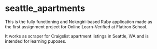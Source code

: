 # seattle_apartments

This is the fully functioning and Nokogiri-based Ruby application made as the first assignment project for Online Learn-Verified at 
Flatiron School.

It works as scraper for Craigslist apartment listings in Seattle, WA and is intended for learning puposes. 

